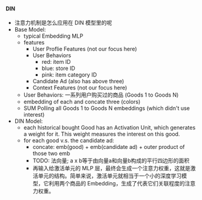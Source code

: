 #### DIN
- 注意力机制是怎么应用在 DIN 模型里的呢
- Base Model: 
  - typical Embedding MLP
  - features
    - User Proflie Features (not our focus here)
    - User Behaviors
      - red: item ID
      - blue: store ID
      - pink: item category ID
    - Candidate Ad (also has above three)
    - Context Features (not our focus here)
  - User Behaviors: 一系列用户购买过的商品 (Goods 1 to Goods N)
  - embedding of each and concate three (colors)
  - SUM Polling all Goods 1 to Goods N embeddings (which didn't use interest)
- DIN Model:
  - each historical bought Good has an Activation Unit, which generates a weight for it. This weight measures the interest on this good.
  - for each good v.s. the candidate ad:
    - concate: emb(good) + emb(candidate ad) + outer product of those two emb
    - TODO: 法向量; a x b等于由向量a和向量b构成的平行四边形的面积
    - 再输入给激活单元的 MLP 层，最终会生成一个注意力权重，这就是激活单元的结构。简单来说，激活单元就相当于一个小的深度学习模型，它利用两个商品的 Embedding，生成了代表它们关联程度的注意力权重。

